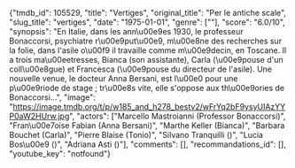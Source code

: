 {"tmdb_id": 105529, "title": "Vertiges", "original_title": "Per le antiche scale", "slug_title": "vertiges", "date": "1975-01-01", "genre": [""], "score": "6.0/10", "synopsis": "En Italie, dans les ann\u00e9es 1930, le professeur Bonaccorsi, psychiatre r\u00e9put\u00e9, m\u00e8ne des recherches sur la folie, dans l'asile o\u00f9 il travaille comme m\u00e9decin, en Toscane. Il a trois ma\u00eetresses, Bianca (son assistante), Carla (\u00e9pouse d'un coll\u00e8gue) et Francesca (\u00e9pouse du directeur de l'asile). Une nouvelle venue, le docteur Anna Bersani, est l\u00e0 pour une p\u00e9riode de stage ; tr\u00e8s vite, elle s'oppose aux th\u00e9ories de Bonaccorsi...", "image": "https://image.tmdb.org/t/p/w185_and_h278_bestv2/wFrYq2bF9ysyUIAzYYP0aW2HUrw.jpg", "actors": ["Marcello Mastroianni (Professor Bonaccorsi)", "Fran\u00e7oise Fabian (Anna Bersani)", "Marthe Keller (Bianca)", "Barbara Bouchet (Carla)", "Pierre Blaise (Tonio)", "Silvano Tranquilli ()", "Lucia Bos\u00e9 ()", "Adriana Asti ()"], "comments": [], "recommandations_id": [], "youtube_key": "notfound"}
